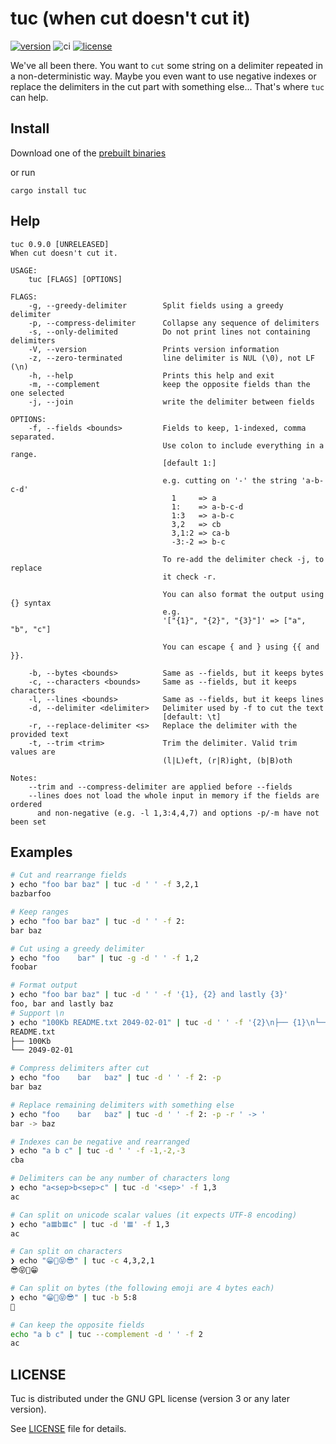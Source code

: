 # tuc (when cut doesn't cut it)
[![version](https://img.shields.io/crates/v/tuc.svg)](https://crates.io/crates/tuc)
![ci](https://github.com/riquito/tuc/actions/workflows/ci.yml/badge.svg)
[![license](https://img.shields.io/crates/l/tuc.svg)](https://crates.io/crates/tuc)

We've all been there. You want to `cut` some string on a delimiter repeated in a non-deterministic way. Maybe you even want to use negative indexes or replace the delimiters in the cut part with something else...
That's where `tuc` can help.

## Install

Download one of the [prebuilt binaries](https://github.com/riquito/tuc/releases)

or run

```
cargo install tuc
```

## Help

```
tuc 0.9.0 [UNRELEASED]
When cut doesn't cut it.

USAGE:
    tuc [FLAGS] [OPTIONS]

FLAGS:
    -g, --greedy-delimiter        Split fields using a greedy delimiter
    -p, --compress-delimiter      Collapse any sequence of delimiters
    -s, --only-delimited          Do not print lines not containing delimiters
    -V, --version                 Prints version information
    -z, --zero-terminated         line delimiter is NUL (\0), not LF (\n)
    -h, --help                    Prints this help and exit
    -m, --complement              keep the opposite fields than the one selected
    -j, --join                    write the delimiter between fields

OPTIONS:
    -f, --fields <bounds>         Fields to keep, 1-indexed, comma separated.
                                  Use colon to include everything in a range.
                                  [default 1:]

                                  e.g. cutting on '-' the string 'a-b-c-d'
                                    1     => a
                                    1:    => a-b-c-d
                                    1:3   => a-b-c
                                    3,2   => cb
                                    3,1:2 => ca-b
                                    -3:-2 => b-c

                                  To re-add the delimiter check -j, to replace
                                  it check -r.

                                  You can also format the output using {} syntax
                                  e.g.
                                  '["{1}", "{2}", "{3}"]' => ["a", "b", "c"]

                                  You can escape { and } using {{ and }}.

    -b, --bytes <bounds>          Same as --fields, but it keeps bytes
    -c, --characters <bounds>     Same as --fields, but it keeps characters
    -l, --lines <bounds>          Same as --fields, but it keeps lines
    -d, --delimiter <delimiter>   Delimiter used by -f to cut the text
                                  [default: \t]
    -r, --replace-delimiter <s>   Replace the delimiter with the provided text
    -t, --trim <trim>             Trim the delimiter. Valid trim values are
                                  (l|L)eft, (r|R)ight, (b|B)oth

Notes:
    --trim and --compress-delimiter are applied before --fields
    --lines does not load the whole input in memory if the fields are ordered
      and non-negative (e.g. -l 1,3:4,4,7) and options -p/-m have not been set
```

## Examples

```sh
# Cut and rearrange fields
❯ echo "foo bar baz" | tuc -d ' ' -f 3,2,1
bazbarfoo
```

```sh
# Keep ranges
❯ echo "foo bar baz" | tuc -d ' ' -f 2:
bar baz
```

```sh
# Cut using a greedy delimiter
❯ echo "foo    bar" | tuc -g -d ' ' -f 1,2
foobar
```

```sh
# Format output
❯ echo "foo bar baz" | tuc -d ' ' -f '{1}, {2} and lastly {3}'
foo, bar and lastly baz
# Support \n
❯ echo "100Kb README.txt 2049-02-01" | tuc -d ' ' -f '{2}\n├── {1}\n└── {3}'
README.txt
├── 100Kb
└── 2049-02-01
```

```sh
# Compress delimiters after cut
❯ echo "foo    bar   baz" | tuc -d ' ' -f 2: -p
bar baz
```

```sh
# Replace remaining delimiters with something else
❯ echo "foo    bar   baz" | tuc -d ' ' -f 2: -p -r ' -> '
bar -> baz
```

```sh
# Indexes can be negative and rearranged
❯ echo "a b c" | tuc -d ' ' -f -1,-2,-3
cba
```

```sh
# Delimiters can be any number of characters long
❯ echo "a<sep>b<sep>c" | tuc -d '<sep>' -f 1,3
ac
```

```sh
# Can split on unicode scalar values (it expects UTF-8 encoding)
❯ echo "a𝌆b𝌆c" | tuc -d '𝌆' -f 1,3
ac
```

```sh
# Can split on characters
❯ echo "😁🤩😝😎" | tuc -c 4,3,2,1
😎😝🤩😁
```

```sh
# Can split on bytes (the following emoji are 4 bytes each)
❯ echo "😁🤩😝😎" | tuc -b 5:8
🤩
```

```sh
# Can keep the opposite fields
echo "a b c" | tuc --complement -d ' ' -f 2
ac
```

## LICENSE

Tuc is distributed under the GNU GPL license (version 3 or any later version).

See [LICENSE](./LICENSE) file for details.
